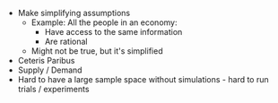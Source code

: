 - Make simplifying assumptions
	- Example: All the people in an economy:
		- Have access to the same information
		- Are rational
	- Might not be true, but it's simplified
- Ceteris Paribus
- Supply / Demand
- Hard to have a large sample space without simulations - hard to run trials / experiments
